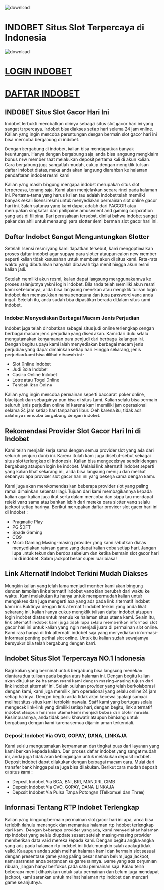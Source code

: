 ![download](https://i.postimg.cc/W3KT0mYX/logo-indobet.webp)
# INDOBET Situs Slot Terpercaya di Indonesia
![download](https://user-images.githubusercontent.com/92920817/154685123-049d14ae-3fc7-44d6-920f-726b80f8e176.png)

# [LOGIN INDOBET](https://rebrand.ly/link-alternatif-indobet-login "LOGIN INDOBET")
# [DAFTAR INDOBET](https://rebrand.ly/link-alternatif-indobet-daftar "DAFTAR INDOBET")

## INDOBET Situs Slot Gacor Hari Ini
Indobet terbukti menobatkan dirinya sebagai situs slot gacor hari ini yang sangat terpercaya. Indobet bisa diakses setiap hari selama 24 jam online. Kalian yang ingin mencoba peruntungan dengan bermain slot gacor hari ini bisa mencoba bergabung di indobet.

Dengan bergabung di indobet, kalian bisa mendapatkan banyak keuntungan. Hanya dengan bergabung saja, anda bisa langsung mengklaim bonus new member saat melakukan deposit pertama kali di akun kalian. Cara bergabung juga sangatlah mudah, cukup dengan mengklik tulisan daftar indobet diatas, maka anda akan langsung diarahkan ke halaman pendaftaran indobet resmi kami.

Kalian yang masih bingung mengapa indobet merupakan situs slot terpercaya, tenang saja. Kami akan menjelaskan secara rinci pada halaman ini. Pertama-tama yang harus kalian tau adalah indobet telah memiliki banyak sekali lisensi resmi untuk menyediakan permainan slot online gacor hari ini. Salah satunya yang kami dapat adalah dari PAGCOR atau merupakan singkatan dari philippine amusement and gaming corporation yang ada di filipina. Dari perusahaan tersebut, dinilai bahwa indobet sangat pakar dan ahli untuk menaungi para slotter demi bermain slot gacor hari ini.

## Daftar Indobet Sangat Menguntungkan Slotter
Setelah lisensi resmi yang kami dapatkan tersebut, kami mengoptimalkan proses daftar indobet agar supaya para slotter ataupun calon new member seperti kalian tidak kesusahan untuk membuat akun di situs kami. Rata-rata waktu yang dibutuhkan hanyalah dibawah tiga menit hingga akun resmi kalian jadi.

Setelah memiliki akun resmi, kalian dapat langsung menggunakannya ke proses selanjutnya yakni login indobet. Bila anda telah memiliki akun resmi kami sebelumnya, anda bisa langsung menekan atau mengklik tulisan login indobet dan memasukkan nama pengguna dan juga password yang anda ingat. Setelah itu, anda sudah bisa dipastikan berada didalam situs kami indobet.

### Indobet Menyediakan Berbagai Macam Jenis Perjudian
Indobet juga telah dinobatkan sebagai situs judi online terlengkap dengan berbagai macam jenis perjudian yang disediakan. Kami dari dulu selalu mengutamakan kenyamanan para penjudi dari berbagai kalangan ini. Dengan begitu upaya kami ialah menyediakan berbagai macam jenis perjudian yang dapat dimainkan setiap hari. Hingga sekarang, jenis perjudian kami bisa dilihat dibawah ini :
- Slot Online Indobet
- Judi Bola Indobet
- Casino Online Indobet
- Lotre atau Togel Online
- Tembak Ikan Online

Kalian yang ingin mencoba permainan seperti baccarat, poker online, blackjack dan sebagainya pun bisa di situs kami. Kalian selalu bisa bermain seluruh jenis perjudian online ini karena kami memiliki jam operasional selama 24 jam setiap hari tanpa hari libur. Oleh karena itu, tidak ada salahnya mencoba bergabung dengan indobet.

## Rekomendasi Provider Slot Gacor Hari Ini di Indobet
Kami telah menjalin kerja sama dengan semua provider slot yang ada dari seluruh penjuru dunia ini. Karena itulah kami juga disebut-sebut sebagai situs slot terlengkap di Indonesia. Kalian bisa mengeceknya sendiri dengan bergabung ataupun login ke indobet. Melalui link alternatif indobet seperti yang kalian lihat sekarang ini, anda bisa langsung menuju dan melihat sebanyak apa provider slot gacor hari ini yang bekerja sama dengan kami.

Kami juga akan merekomendasikan beberapa provider slot yang paling ramai dimainkan sebentar lagi. Tujuan dari kami membagikannya kepada kalian agar kalian juga ikut serta dalam mencoba dan siapa tau mendapat rejeki yang sama atau bahkan lebih dari mereka para slotter yang selalu jackpot setiap harinya. Berikut merupakan daftar provider slot gacor hari ini di Indobet :
- Pragmatic Play
- PG SOFT
- Spade Gaming
- CQ9
- Micro Gaming
Masing-masing provider yang kami sebutkan diatas menyediakan ratusan game yang dapat kalian coba setiap hari. Jangan lupa untuk tekun dan berdoa sebelum dan ketika bermain slot gacor hari ini di indobet. Salam jackpot besar super luar biasa!

## Link Alternatif Indobet Terkini Mudah Diakses
Mungkin kalian yang telah lama menjadi member kami akan bingung dengan tampilan link alternatif indobet yang kian berubah dari waktu ke waktu. Kami melakukan itu hanya untuk mempermudah kalian untuk mengakses dan juga mengerti apa yang ada pada link alternatif indobet kami ini. Buktinya dengan link alternatif indobet terkini yang anda lihat sekarang ini, kalian hanya cukup mengklik tulisan daftar indobet ataupun login indobet diatas untuk menuju ke halaman situs utama kami.
Selain itu, link alternatif indobet kami juga tidak lupa selalu memberikan informasi slot gacor hari ini untuk kalian yang ingin menjadi juara di permainan slot online. Kami rasa hanya di link alternatif indobet saja yang menyediakan informasi-informasi penting perihal slot online. Untuk itu kalian sudah sewajarnya bersyukur bila telah bergabung dengan kami.

## Indobet Situs Slot Terpercaya NO.1 Indonesia
Bagi kalian yang berminat untuk bergabung bisa langsung menekan diantara dua tulisan pada bagian atas halaman ini. Dengan begitu kalian akan ditujukan ke halaman resmi kami dengan masing-masing tujuan dari link indobet alternatif ini. Selain puluhan provider yang telah berkolaborasi dengan kami, kami juga memiliki jam operasional yang selalu online 24 jam setiap harinya. Dengan begitu anda tidak akan kecewa apalagi sampai melihat situs-situs kami terblokir nawala.
Staff kami yang bertugas selalu mengecek link-link yang dimiliki setiap hari, dengan begitu, link alternatif indobet ataupun halaman utama kami menjadi bebas dari blokir nawala. Kesimpulannya, anda tidak perlu khawatir ataupun bimbang untuk bergabung dengan kami karena semua dijamin aman terkendali.

### Deposit Indobet Via OVO, GOPAY, DANA, LINKAJA
Kami selalu mengutamakan kenyamanan dan tingkat puas dari layanan yang kami berikan kepada kalian. Dari proses daftar indobet yang sangat mudah ini, anda juga tidak akan kebingungan untuk melakukan deposit indobet. Deposit indobet dapat dilakukan dengan berbagai macam cara. Mulai dari transfer bank hingga pulsa juga bisa dilakukan. Berikut cara mudah deposit di situs kami :
- Deposit Indobet Via BCA, BNI, BRI, MANDIRI, CIMB
- Deposit Indobet Via OVO, GOPAY, DANA, LINKAJA
- Deposit Indobet Via Pulsa Tanpa Potongan (Telkomsel dan Three)

## Informasi Tentang RTP Indobet Terlengkap
Kalian yang bingung bermain permainan slot gacor hari ini apa, anda bisa terlebih dahulu menengok dan memantau halaman rtp indobet terlengkap dari kami. Dengan beberapa provider yang ada, kami menyediakan halaman rtp indobet yang selalu diupdate sesaat setelah masing-masing provider memberikan data valid mereka kepada kami.
Dengan begitu angka-angka yang ada pada halaman rtp indobet ini tidak mungkin salah apalagi tidak valid. Kalaupun anda sudah melihat halaman kami dan bermain slot sesuai dengan presentase game yang paling besar namun belum juga jackpot, kami sarankan anda berpindah ke game lainnya. Game yang ada berjumlah ribuan, jangan hanya berfokus pada satu permainan saja. Kalau telah beberapa menit dihabiskan untuk satu permainan dan belum juga mendapat jackpot, kami sarankan untuk melihat halaman rtp indobet dan mencari game selanjutnya.
